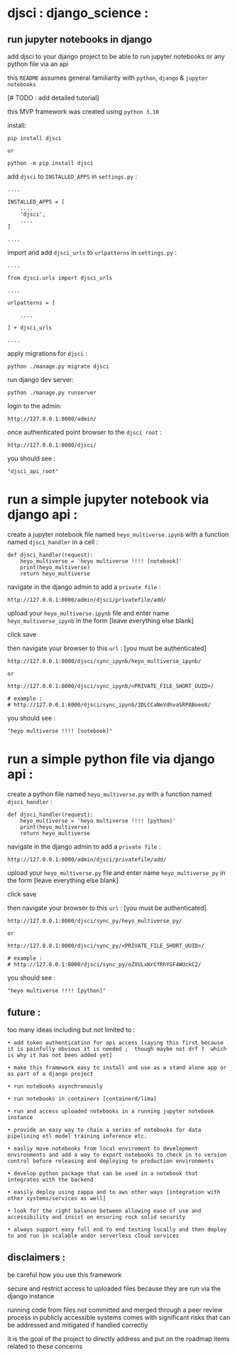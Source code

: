# djsci : django_science :
## run jupyter notebooks in django

add djsci to your django project to be able to run jupyter notebooks or any python file via an api



this `README` assumes general familiarity with `python`, `django` & `jupyter notebooks`

[# TODO :  add detailed tutorial]

this MVP framework was created using `python 3.10`

install:
```
pip install djsci

or

python -m pip install djsci
```

add `djsci` to `INSTALLED_APPS` in `settings.py` :
```
....

INSTALLED_APPS = [
    ....
    'djsci',
    ....
]

....
```

import and add `djsci_urls` to `urlpatterns` in `settings.py` :
```
....

from djsci.urls import djsci_urls

....

urlpatterns = [

    ....

] + djsci_urls

....
```

apply migrations for `djsci` :
```
python ./manage.py migrate djsci
```

run django dev server:
```
python ./manage.py runserver
```

login to the admin:
```
http://127.0.0.1:8000/admin/
```

once authenticated point browser to the `djsci root` :
```
http://127.0.0.1:8000/djsci/
```

you should see :
```
"djsci_api_root"
```

# run a simple jupyter notebook via django api :

create a jupyter notebook file named `heyo_multiverse.ipynb` with a function named `djsci_handler` in a cell :
```
def djsci_handler(request):
    heyo_multiverse = 'heyo multiverse !!!! [notebook]'
    print(heyo_multiverse)
    return heyo_multiverse
```

navigate in the django admin to add a `private file` :
```
http://127.0.0.1:8000/admin/djsci/privatefile/add/
```

upload your `heyo_multiverse.ipynb` file and enter name `heyo_multiverse_ipynb` in the form [leave everything else blank]

click save

then navigate your browser to this `url` :  [you must be authenticated]

```
http://127.0.0.1:8000/djsci/sync_ipynb/heyo_multiverse_ipynb/

or

http://127.0.0.1:8000/djsci/sync_ipynb/<PRIVATE_FILE_SHORT_UUID>/

# example :
# http://127.0.0.1:8000/djsci/sync_ipynb/3DLCCaNeVdhvaSRPABoee8/
```

you should see :
```
"heyo multiverse !!!! [notebook]"
```

# run a simple python file via django api :

create a python file named `heyo_multiverse.py` with a function named `djsci_handler` :
```
def djsci_handler(request):
    heyo_multiverse = 'heyo multiverse !!!! [python]'
    print(heyo_multiverse)
    return heyo_multiverse
```

navigate in the django admin to add a `private file` :
```
http://127.0.0.1:8000/admin/djsci/privatefile/add/
```

upload your `heyo_multiverse.py` file and enter name `heyo_multiverse_py` in the form [leave everything else blank]

click save

then navigate your browser to this `url` :  [you must be authenticated]
```
http://127.0.0.1:8000/djsci/sync_py/heyo_multiverse_py/

or

http://127.0.0.1:8000/djsci/sync_py/<PRIVATE_FILE_SHORT_UUID>/

# example :
# http://127.0.0.1:8000/djsci/sync_py/oZVULxKrCfRhYGF4WUckC2/
```

you should see :
```
"heyo multiverse !!!! [python]"
```

## future :

too many ideas including but not limited to :

```
• add token authentication for api access [saying this first because it is painfully obvious it is needed ;  though maybe not drf ?  which is why it has not been added yet]

• make this framework easy to install and use as a stand alone app or as part of a django project

• run notebooks asynchronously

• run notebooks in containers [containerd/lima]

• run and access uploaded notebooks in a running jupyter notebook instance

• provide an easy way to chain a series of notebooks for data pipelining etl model training inference etc.

• easliy move notebooks from local enviroment to development environments and add a way to export notebooks to check in to version control before releasing and deploying to production environments

• develop python package that can be used in a notebook that integrates with the backend

• easily deploy using zappa and to aws other ways [integration with other systems/services as well]

• look for the right balance between allowing ease of use and accessibility and insist on ensuring rock solid security

• always support easy full end to end testing locally and then deploy to and run in scalable andor serverless cloud services
```

## disclaimers :

be careful how you use this framework

secure and restrict access to uploaded files because they are run via the django instance

running code from files not committed and merged through a peer review process in publicly accessible systems comes with significant risks that can be addressed and mitigated if handled correctly

it is the goal of the project to directly address and put on the roadmap items related to these concerns

